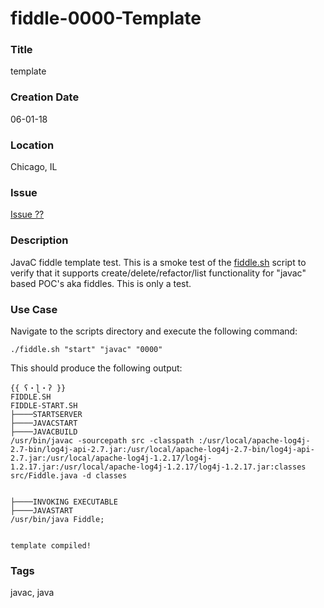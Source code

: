 fiddle-0000-Template
======

### Title

template


### Creation Date

06-01-18


### Location

Chicago, IL


### Issue

[Issue ??](https://github.com/bradyhouse/house/issues/??)


### Description

JavaC fiddle template test.  This is a smoke test of the [fiddle.sh](../../scripts/fiddle.sh) script to verify that
it supports create/delete/refactor/list functionality for "javac" based POC's aka fiddles. This is only a test.


### Use Case

Navigate to the scripts directory and execute the following command:

    ./fiddle.sh "start" "javac" "0000"
    
This should produce the following output:

    {{ ʕ・ɭ・ʔ }}
    FIDDLE.SH
    FIDDLE-START.SH
    ├────STARTSERVER
    ├────JAVACSTART
    ├────JAVACBUILD
    /usr/bin/javac -sourcepath src -classpath :/usr/local/apache-log4j-2.7-bin/log4j-api-2.7.jar:/usr/local/apache-log4j-2.7-bin/log4j-api-2.7.jar:/usr/local/apache-log4j-1.2.17/log4j-1.2.17.jar:/usr/local/apache-log4j-1.2.17/log4j-1.2.17.jar:classes src/Fiddle.java -d classes
    
    
    ├────INVOKING EXECUTABLE
    ├────JAVASTART
    /usr/bin/java Fiddle;
    
    
    template compiled!


### Tags

javac, java

